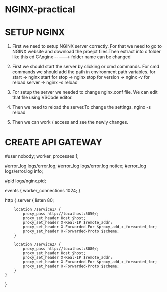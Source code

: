 # NGINX-practical

# SETUP NGINX
1. First we need to setup NGINX server correctly. For that we need to go to NGINX website and download the proejct files.Then extract into c folder like this
   cd C:\nginx -----> folder name can be changed

2. First we should start the server by clicking or cmd commands. For cmd commands we should add the path in environment path variables.
   for start  -> nginx start
   for stop   -> nginx stop
   for version   -> nginx -v
   for reload server   -> nginx -s reload
   
4. For setup the server we needed to change nginx.conf file. We can edit that file using VSCode editor.

5. Then we need to reload the server.To change the settings.
   nginx -s reload

6. Then we can work / access and see the newly changes.

# CREATE API GATEWAY

#user  nobody;
worker_processes  1;

#error_log  logs/error.log;
#error_log  logs/error.log  notice;
#error_log  logs/error.log  info;

#pid        logs/nginx.pid;


events {
    worker_connections  1024;
}


http {
    server {
        listen 80;

        location /service1/ {
            proxy_pass http://localhost:5050/;
            proxy_set_header Host $host;
            proxy_set_header X-Real-IP $remote_addr;
            proxy_set_header X-Forwarded-For $proxy_add_x_forwarded_for;
            proxy_set_header X-Forwarded-Proto $scheme;
        }

        location /service2/ {
            proxy_pass http://localhost:8080/;
            proxy_set_header Host $host;
            proxy_set_header X-Real-IP $remote_addr;
            proxy_set_header X-Forwarded-For $proxy_add_x_forwarded_for;
            proxy_set_header X-Forwarded-Proto $scheme;
        }
    }
}
